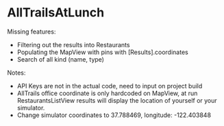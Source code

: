 # AllTrailsAtLunch

Missing features:
- Filtering out the results into Restaurants
- Populating the MapView with pins with [Results].coordinates
- Search of all kind (name, type)

Notes:
- API Keys are not in the actual code, need to input on project build
- AllTrails office coordinate is only hardcoded on MapView, at run RestaurantsListView results will display the location of yourself or your simulator. 
- Change simulator coordinates to 37.788469, longitude: -122.403848
